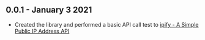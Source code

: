 ## 0.0.1 - January 3 2021

* Created the library and performed a basic API call test to [ipify - A Simple Public IP Address API](https://www.ipify.org/)
